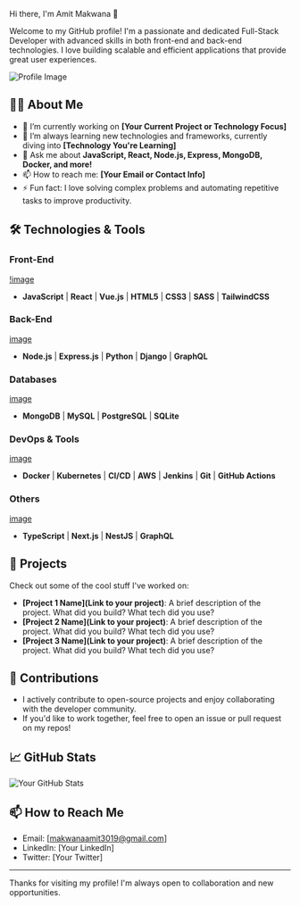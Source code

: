 Hi there, I'm Amit Makwana 👋

Welcome to my GitHub profile! I'm a passionate and dedicated Full-Stack Developer with advanced skills in both front-end and back-end technologies. I love building scalable and efficient applications that provide great user experiences.

![Profile Image](https://your-image-url.) <!-- Optional: add your profile image -->

## 👨‍💻 About Me

- 🔭 I’m currently working on **[Your Current Project or Technology Focus]**
- 🌱 I’m always learning new technologies and frameworks, currently diving into **[Technology You're Learning]**
- 💬 Ask me about **JavaScript, React, Node.js, Express, MongoDB, Docker, and more!**
- 📫 How to reach me: **[Your Email or Contact Info]**
- ⚡ Fun fact: I love solving complex problems and automating repetitive tasks to improve productivity.

## 🛠️ Technologies & Tools

### Front-End
[!image](![image](https://github.com/user-attachments/assets/490d989d-7d82-437b-8711-44cc07fc6a73)
)
- **JavaScript** | **React** | **Vue.js** | **HTML5** | **CSS3** | **SASS** | **TailwindCSS**
### Back-End
[image](https://github.com/user-attachments/assets/00085c34-7a7f-43c4-ada6-a78fba95c134)
- **Node.js** | **Express.js** | **Python** | **Django** | **GraphQL**
### Databases
[image](https://github.com/user-attachments/assets/953e1e6e-2725-4baf-acc1-c5a503e2502b)
- **MongoDB** | **MySQL** | **PostgreSQL** | **SQLite**
### DevOps & Tools
[image](https://github.com/user-attachments/assets/8b4c4ca9-b03b-467d-9e7d-1f1b61eeae71)
- **Docker** | **Kubernetes** | **CI/CD** | **AWS** | **Jenkins** | **Git** | **GitHub Actions**
### Others
[image](https://github.com/user-attachments/assets/2089f0c8-b447-41f5-8941-dabe2a68118d)
- **TypeScript** | **Next.js** | **NestJS** | **GraphQL**

## 🔧 Projects

Check out some of the cool stuff I've worked on:

- **[Project 1 Name](Link to your project)**: A brief description of the project. What did you build? What tech did you use?
- **[Project 2 Name](Link to your project)**: A brief description of the project. What did you build? What tech did you use?
- **[Project 3 Name](Link to your project)**: A brief description of the project. What did you build? What tech did you use?

## 🌟 Contributions

- I actively contribute to open-source projects and enjoy collaborating with the developer community.
- If you'd like to work together, feel free to open an issue or pull request on my repos!

## 📈 GitHub Stats

![Your GitHub Stats](https://github-readme-stats.vercel.app/api?username=[your-username]&show_icons=true&hide_title=true&count_private=true&hide=prs&theme=radical)

## 📫 How to Reach Me

- Email: [makwanaamit3019@gmail.com]
- LinkedIn: [Your LinkedIn]
- Twitter: [Your Twitter]

---

Thanks for visiting my profile! I'm always open to collaboration and new opportunities.
